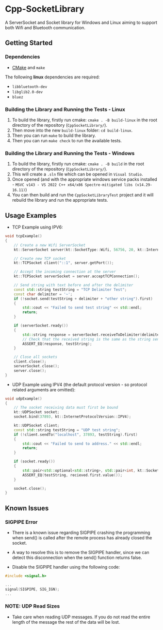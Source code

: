 # Cpp-SocketLibrary

A ServerSocket and Socket library for Windows and Linux aiming to support both Wifi and Bluetooth communication.

## Getting Started

### Dependencies

- [CMake](https://cmake.org/download/) and `make`

The following **linux** dependencies are required:
- `libbluetooth-dev`
- `libglib2.0-dev`
- `bluez`

### Building the Library and Running the Tests - Linux

1. To build the library, firstly run cmake: `cmake . -B build-linux` in the root directory of the repository (`CppSocketLibrary/`).
2. Then move into the new `build-linux` folder: `cd build-linux`.
3. Then you can run `make` to build the library.
4. Then you can run `make check` to run the available tests.

### Building the Library and Running the Tests - Windows

1. To build the library, firstly run cmake: `cmake . -B build` in the root directory of the repository (`CppSocketLibrary/`).
2. This will create a `.sln` file which can be opened in `Visual Studio`.
3. Once opened (and with the appropriate windows service packs installed - `MSVC v143 - VS 2022 C++ x64/x86 Spectre-mitigated libs (v14.29-16.11)`)
4. You can then build and run the `CppSocketLibraryTest` project and it will rebuild the library and run the appropriate tests.

## Usage Examples

- TCP Example using IPV6:

```cpp
void tcpExample()
{
    // Create a new Wifi ServerSocket
    kt::ServerSocket server(kt::SocketType::Wifi, 56756, 20, kt::InternetProtocolVersion::IPV6);

    // Create new TCP socket
    kt::TCPSocket client("::1", server.getPort());

    // Accept the incoming connection at the server
    kt::TCPSocket serverSocket = server.acceptTCPConnection();

    // Send string with text before and after the delimiter
    const std::string testString = "TCP Delimiter Test";
    const char delimiter = '~';
    if (!socket.send(testString + delimiter + "other string").first)
    {
        std::cout << "Failed to send test string" << std::endl;
        return;
    }

    if (serverSocket.ready())
    {
        std::string response = serverSocket.receiveToDelimiter(delimiter);
        // Check that the received string is the same as the string sent by the client
        ASSERT_EQ(response, testString);
    }

    // Close all sockets
    client.close();
    serverSocket.close();
    server.close();
}
```

- UDP Example using IPV4 (the default protocol version - so protocol related arguments are omitted):

```cpp
void udpExample() 
{
    // The socket receiving data must first be bound
    kt::UDPSocket socket;
    socket.bind(37893, kt::InternetProtocolVersion::IPV4);

    kt::UDPSocket client;
    const std::string testString = "UDP test string";
    if (!client.sendTo("localhost", 37893, testString).first)
    {
        std::cout << "Failed to send to address." << std::endl;
        return;
    }

    if (socket.ready())
    {
        std::pair<std::optional<std::string>, std::pair<int, kt::SocketAddress>> recieved = socket.receiveFrom(testString.size());
        ASSERT_EQ(testString, recieved.first.value());
    }

    socket.close();
}
```

## Known Issues

### SIGPIPE Error

- There is a known issue regarding SIGPIPE crashing the programming when send() is called after the remote process has already closed the socket.
- A way to resolve this is to remove the SIGPIPE handler, since we can detect this disconnection when the send() function returns false.

- Disable the SIGPIPE handler using the following code:

```cpp
#include <signal.h>

...
signal(SIGPIPE, SIG_IGN);
...

```

### NOTE: UDP Read Sizes

- Take care when reading UDP messages. If you do not read the entire length of the message the rest of the data will be lost.

